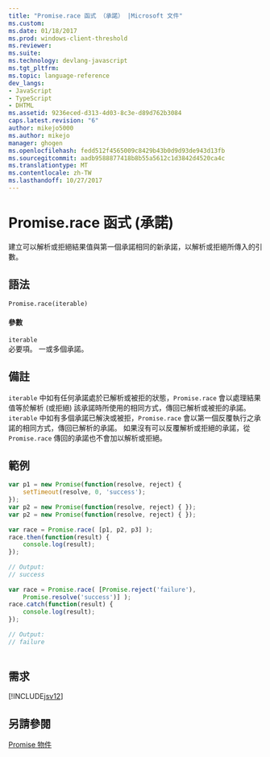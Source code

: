 ```yaml
---
title: "Promise.race 函式 （承諾） |Microsoft 文件"
ms.custom: 
ms.date: 01/18/2017
ms.prod: windows-client-threshold
ms.reviewer: 
ms.suite: 
ms.technology: devlang-javascript
ms.tgt_pltfrm: 
ms.topic: language-reference
dev_langs:
- JavaScript
- TypeScript
- DHTML
ms.assetid: 9236eced-d313-4d03-8c3e-d89d762b3084
caps.latest.revision: "6"
author: mikejo5000
ms.author: mikejo
manager: ghogen
ms.openlocfilehash: fedd512f4565009c8429b43b0d9d93de943d13fb
ms.sourcegitcommit: aadb9588877418b8b55a5612c1d3842d4520ca4c
ms.translationtype: MT
ms.contentlocale: zh-TW
ms.lasthandoff: 10/27/2017
---
```

# <a name="promiserace-function-promise"></a>Promise.race 函式 (承諾)
建立可以解析或拒絕結果值與第一個承諾相同的新承諾，以解析或拒絕所傳入的引數。  
  
## <a name="syntax"></a>語法  
  
```  
Promise.race(iterable)  
```  
  
#### <a name="parameters"></a>參數  
 `iterable`  
 必要項。 一或多個承諾。  
  
## <a name="remarks"></a>備註  
 `iterable` 中如有任何承諾處於已解析或被拒的狀態，`Promise.race` 會以處理結果值等於解析 (或拒絕) 該承諾時所使用的相同方式，傳回已解析或被拒的承諾。 `iterable` 中如有多個承諾已解決或被拒，`Promise.race` 會以第一個反覆執行之承諾的相同方式，傳回已解析的承諾。 如果沒有可以反覆解析或拒絕的承諾，從 `Promise.race` 傳回的承諾也不會加以解析或拒絕。  
  
## <a name="example"></a>範例  
  
```JavaScript  
var p1 = new Promise(function(resolve, reject) {  
    setTimeout(resolve, 0, 'success');  
});  
var p2 = new Promise(function(resolve, reject) { });  
var p2 = new Promise(function(resolve, reject) { });  
  
var race = Promise.race( [p1, p2, p3] );  
race.then(function(result) {  
    console.log(result);  
});  
  
// Output:  
// success  
  
var race = Promise.race( [Promise.reject('failure'),  
    Promise.resolve('success')] );  
race.catch(function(result) {  
    console.log(result);  
});  
  
// Output:  
// failure  
  
```  
  
## <a name="requirements"></a>需求  
 [!INCLUDE[jsv12](../../javascript/reference/includes/jsv12-md.md)]  
  
## <a name="see-also"></a>另請參閱  
 [Promise 物件](../../javascript/reference/promise-object-javascript.md)